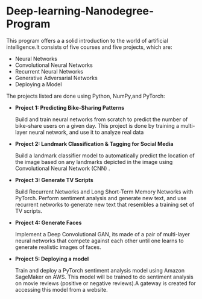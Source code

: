 # Deep-learning-Nanodegree-Program

 This program offers a a solid introduction to the world of artificial intelligence.It consists of five courses and five projects, which are:
 
 - Neural Networks
 - Convolutional Neural Networks
 - Recurrent Neural Networks
 - Generative Adversarial Networks
 - Deploying a Model
 
 The projects listed are done using Python, NumPy,and PyTorch:
 
 
 - <b>Project 1: Predicting Bike-Sharing Patterns</b>
  
      Build and train neural networks from scratch to predict the number of bike-share users on a given day. This project is done by training a multi-layer neural network, and use it to analyze real data 


 - <b>Project 2: Landmark Classification & Tagging for Social Media</b>
  
      Build a landmark classifier model to automatically predict the location of the image based on any landmarks depicted in the image using Convolutional Neural Network (CNN) .


 - <b>Project 3: Generate TV Scripts</b>
  
      Build Recurrent Networks and Long Short-Term Memory Networks with PyTorch. Perform sentiment analysis and generate new text, and use recurrent networks to generate new text that resembles a training set of TV scripts.


 - <b>Project 4: Generate Faces</b>
   
      Implement a Deep Convolutional GAN, its made of a pair of multi-layer neural networks that compete against each other until one learns to generate realistic images of faces.
  
  
 - <b>Project 5: Deploying a model</b>
  
      Train and deploy a PyTorch sentiment analysis model using Amazon SageMaker on AWS. This model will be trained to do sentiment analysis on movie reviews (positive or negative reviews).A gateway is created for accessing this model from a website.

